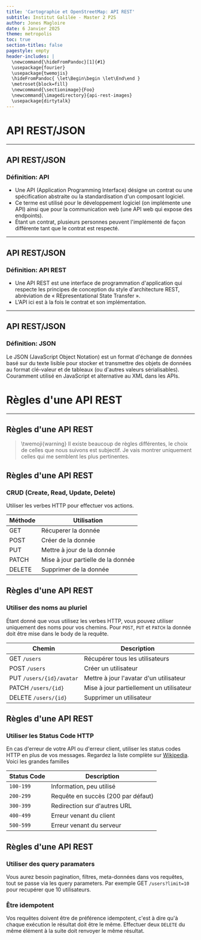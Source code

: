 ```yaml
---
title: 'Cartographie et OpenStreetMap: API REST'
subtitle: Institut Galilée - Master 2 P2S
author: Jones Magloire
date: 6 Janvier 2025
theme: metropolis
toc: true
section-titles: false
pagestyle: empty
header-includes: |
  \newcommand{\hideFromPandoc}[1]{#1}
  \usepackage{fourier}
  \usepackage{twemojis}
  \hideFromPandoc{ \let\Begin\begin \let\End\end }
  \metroset{block=fill}
  \newcommand{\sectionimage}{Foo}
  \newcommand{\imagedirectory}{api-rest-images}
  \usepackage{dirtytalk}
---
```


# API REST/JSON

---

## API REST/JSON

### Définition: API

- Une API (Application Programming Interface) désigne un contrat ou une spécification abstraite ou la standardisation d'un composant logiciel.
- Ce terme est utilisé pour le développement logiciel (on implémente une API) ainsi que pour la communication web (une API web qui expose des endpoints).
- Étant un contrat, plusieurs personnes peuvent l'implémenté de façon différente tant que le contrat est respecté.

---

## API REST/JSON

### Définition: API REST

- Une API REST est une interface de programmation d'application qui respecte les principes de conception du style d'architecture REST, abréviation de « REpresentational State Transfer ».
- L'API ici est à la fois le contrat et son implémentation.

---

## API REST/JSON

### Définition: JSON

Le JSON (JavaScript Object Notation) est un format d'échange de données basé sur du texte lisible pour stocker et transmettre des objets de données au format clé-valeur et de tableaux (ou d'autres valeurs sérialisables). Couramment utilisé en JavaScript et alternative au XML dans les APIs.

# Règles d'une API REST

---

## Règles d'une API REST

> \twemoji{warning} Il existe beaucoup de règles différentes, le choix de celles que nous suivons est subjectif. Je vais montrer uniquement celles qui me semblent les plus pertinentes.

## Règles d'une API REST

### CRUD (Create, Read, Update, Delete)

Utiliser les verbes HTTP pour effectuer vos actions.

| Méthode | Utilisation                        |
| ------- | ---------------------------------- |
| GET     | Récuperer la donnée                |
| POST    | Créer de la donnée                 |
| PUT     | Mettre à jour de la donnée         |
| PATCH   | Mise à jour partielle de la donnée |
| DELETE  | Supprimer de la donnée             |

## Règles d'une API REST

### Utiliser des noms au pluriel

Étant donné que vous utilisez les verbes HTTP, vous pouvez utiliser uniquement des noms pour vos chemins. Pour `POST`, `PUT` et `PATCH` la donnée doit être mise dans le body de la requête.

| Chemin                   | Description                              |
| ------------------------ | ---------------------------------------- |
| GET `/users`             | Récupérer tous les utilisateurs          |
| POST `/users`            | Créer un utilisateur                     |
| PUT `/users/{id}/avatar` | Mettre à jour l'avatar d'un utilisateur  |
| PATCH `/users/{id}`      | Mise à jour partiellement un utilisateur |
| DELETE `/users/{id}`     | Supprimer un utilisateur                 |

## Règles d'une API REST

### Utiliser les Status Code HTTP

En cas d'erreur de votre API ou d'erreur client, utiliser les status codes HTTP en plus de vos messages. Regardez la liste complète sur [Wikipedia](https://fr.wikipedia.org/wiki/Liste_des_codes_HTTP). Voici les grandes familles

| Status Code | Description                        |
| ----------- | ---------------------------------- |
| `100-199`   | Information, peu utilisé           |
| `200-299`   | Requête en succès (200 par défaut) |
| `300-399`   | Redirection sur d'autres URL       |
| `400-499`   | Erreur venant du client            |
| `500-599`   | Erreur venant du serveur           |

## Règles d'une API REST

### Utiliser des query paramaters

Vous aurez besoin pagination, filtres, meta-données dans vos requêtes, tout se passe via les query parameters. Par exemple GET `/users?limit=10` pour recupérer que 10 utilisateurs.

### Être idempotent 

Vos requêtes doivent être de préférence idempotent, c'est à dire qu'à chaque exécution le résultat doit être le même.
Effectuer deux `DELETE` du même élément à la suite doit renvoyer le même résultat.
